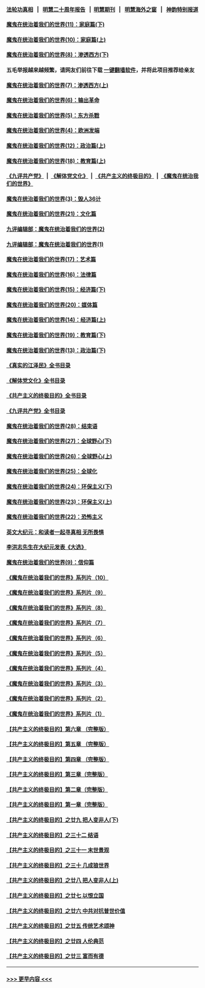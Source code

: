 #### [法轮功真相](https://github.com/gfw-breaker/truth/blob/master/README.md?t=0) &nbsp;&nbsp;|&nbsp;&nbsp; [明慧二十周年报告](https://github.com/gfw-breaker/mh-reports/blob/master/README.md?t=0) &nbsp;&nbsp;|&nbsp;&nbsp;[明慧期刊](https://github.com/gfw-breaker/mh-qikan) &nbsp;&nbsp;|&nbsp;&nbsp; [明慧海外之窗](https://github.com/gfw-breaker/mh-news/blob/master/README.md?t=0) &nbsp;&nbsp;|&nbsp;&nbsp; [神韵特别报道](https://github.com/gfw-breaker/mh-news/blob/master/shenyun.md?t=0)
#### [魔鬼在统治着我们的世界(11)：家庭篇(下)](../pages/nsc422/n10440961.md?t=11231250) 
#### [魔鬼在统治着我们的世界(10)：家庭篇(上)](../pages/nsc422/n10435448.md?t=11231250) 
#### [魔鬼在统治着我们的世界(8)：渗透西方(下)](../pages/nsc422/n10429603.md?t=11231250) 
#### 五毛举报越来越频繁，请网友们前往下载 [一键翻墙软件](https://github.com/gfw-breaker/ssr-accounts)，并将此项目推荐给亲友
#### [魔鬼在统治着我们的世界(7)：渗透西方(上)](../pages/nsc422/n10426013.md?t=11231250) 
#### [魔鬼在统治着我们的世界(6)：输出革命](../pages/nsc422/n10421536.md?t=11231250) 
#### [魔鬼在统治着我们的世界(5)：东方杀戮](../pages/nsc422/n10417707.md?t=11231250) 
#### [魔鬼在统治着我们的世界(4)：欧洲发端](../pages/nsc422/n10414890.md?t=11231250) 
#### [魔鬼在统治着我们的世界(12)：政治篇(上)](../pages/nsc422/n10444576.md?t=11231250) 
#### [魔鬼在统治着我们的世界(18)：教育篇(上)](../pages/nsc422/n10526970.md?t=11231250) 
#### [《九评共产党》](https://github.com/begood0513/9ping.md/blob/master/README.md) &nbsp;|&nbsp; [《解体党文化》](../../../../jtdwh.md/blob/master/README.md)  &nbsp;|&nbsp; [《共产主义的终极目的》](../../../../gczydzjmd.md/blob/master/README.md) &nbsp;|&nbsp; [《魔鬼在统治我们的世界》](../../../../mgztzwmdsj.md/blob/master/README.md) 
#### [魔鬼在统治着我们的世界(3)：毁人36计](../pages/nsc422/n10411583.md?t=11231250) 
#### [魔鬼在统治着我们的世界(21)：文化篇](../pages/nsc422/n10597706.md?t=11231250) 
#### [九评编辑部：魔鬼在统治着我们的世界(2)](../pages/nsc422/n10410036.md?t=11231250) 
#### [九评编辑部：魔鬼在统治着我们的世界(1)](../pages/nsc422/n10406825.md?t=11231250) 
#### [魔鬼在统治着我们的世界(17)：艺术篇](../pages/nsc422/n10499093.md?t=11231250) 
#### [魔鬼在统治着我们的世界(16)：法律篇](../pages/nsc422/n10485969.md?t=11231250) 
#### [魔鬼在统治着我们的世界(15)：经济篇(下)](../pages/nsc422/n10469975.md?t=11231250) 
#### [魔鬼在统治着我们的世界(20)：媒体篇](../pages/nsc422/n10586579.md?t=11231250) 
#### [魔鬼在统治着我们的世界(14)：经济篇(上)](../pages/nsc422/n10457370.md?t=11231250) 
#### [魔鬼在统治着我们的世界(19)：教育篇(下)](../pages/nsc422/n10564808.md?t=11231250) 
#### [魔鬼在统治着我们的世界(13)：政治篇(下)](../pages/nsc422/n10448270.md?t=11231250) 
#### [《真实的江泽民》全书目录](../pages/nsc422/n13721399.md?t=11231250) 
#### [《解体党文化》全书目录](../pages/nsc422/n13721157.md?t=11231250) 
#### [《共产主义的终极目的》全书目录](../pages/nsc422/n13721048.md?t=11231250) 
#### [《九评共产党》全书目录](../pages/nsc422/n13708085.md?t=11231250) 
#### [魔鬼在统治着我们的世界(28)：结束语](../pages/nsc422/n10936246.md?t=11231250) 
#### [魔鬼在统治着我们的世界(27)：全球野心(下)](../pages/nsc422/n10928319.md?t=11231250) 
#### [魔鬼在统治着我们的世界(26)：全球野心(上)](../pages/nsc422/n10900318.md?t=11231250) 
#### [魔鬼在统治着我们的世界(25)：全球化](../pages/nsc422/n10788205.md?t=11231250) 
#### [魔鬼在统治着我们的世界(24)：环保主义(下)](../pages/nsc422/n10695307.md?t=11231250) 
#### [魔鬼在统治着我们的世界(23)：环保主义(上)](../pages/nsc422/n10688613.md?t=11231250) 
#### [魔鬼在统治着我们的世界(22)：恐怖主义](../pages/nsc422/n10614727.md?t=11231250) 
#### [英文大纪元：和读者一起寻真相 无所畏惧](../pages/nsc422/n12542027.md?t=11231250) 
#### [李洪志先生在大纪元发表《大选》](../pages/nsc422/n12534746.md?t=11231250) 
#### [魔鬼在统治着我们的世界(9)：信仰篇](../pages/nsc422/n10432159.md?t=11231250) 
#### [《魔鬼在统治着我们的世界》系列片（10）](../pages/nsc422/n12292670.md?t=11231250) 
#### [《魔鬼在统治着我们的世界》系列片（9）](../pages/nsc422/n12290859.md?t=11231250) 
#### [《魔鬼在统治着我们的世界》系列片（8）](../pages/nsc422/n12287445.md?t=11231250) 
#### [《魔鬼在统治着我们的世界》系列片（7）](../pages/nsc422/n12283425.md?t=11231250) 
#### [《魔鬼在统治着我们的世界》系列片（6）](../pages/nsc422/n12282314.md?t=11231250) 
#### [《魔鬼在统治着我们的世界》系列片（5）](../pages/nsc422/n12281419.md?t=11231250) 
#### [《魔鬼在统治着我们的世界》系列片（4）](../pages/nsc422/n12274024.md?t=11231250) 
#### [《魔鬼在统治着我们的世界》系列片（3）](../pages/nsc422/n12271322.md?t=11231250) 
#### [《魔鬼在统治着我们的世界》系列片（2）](../pages/nsc422/n12269049.md?t=11231250) 
#### [《魔鬼在统治着我们的世界》系列片（1）](../pages/nsc422/n12267575.md?t=11231250) 
#### [【共产主义的终极目的】第六章 （完整版）](../pages/nsc422/n11428913.md?t=11231250) 
#### [【共产主义的终极目的】第五章 （完整版）](../pages/nsc422/n11428912.md?t=11231250) 
#### [【共产主义的终极目的】第四章 （完整版）](../pages/nsc422/n11428907.md?t=11231250) 
#### [【共产主义的终极目的】第三章（完整版）](../pages/nsc422/n11428848.md?t=11231250) 
#### [【共产主义的终极目的】第二章（完整版）](../pages/nsc422/n11428831.md?t=11231250) 
#### [【共产主义的终极目的】第一章（完整版）](../pages/nsc422/n11417651.md?t=11231250) 
#### [【共产主义的终极目的】之廿九 把人变非人(下)](../pages/nsc422/n11344140.md?t=11231250) 
#### [【共产主义的终极目的】之三十二 结语](../pages/nsc422/n11360535.md?t=11231250) 
#### [【共产主义的终极目的】之三十一 末世景观](../pages/nsc422/n11351129.md?t=11231250) 
#### [【共产主义的终极目的】之三十 几成狼世界](../pages/nsc422/n11348280.md?t=11231250) 
#### [【共产主义的终极目的】之廿八 把人变非人(上)](../pages/nsc422/n11340492.md?t=11231250) 
#### [【共产主义的终极目的】之廿七 以恨立国](../pages/nsc422/n11336944.md?t=11231250) 
#### [【共产主义的终极目的】之廿六 中共对抗普世价值](../pages/nsc422/n11324785.md?t=11231250) 
#### [【共产主义的终极目的】之廿五 传统艺术颂神](../pages/nsc422/n11296396.md?t=11231250) 
#### [【共产主义的终极目的】之廿四 人伦典范](../pages/nsc422/n11296397.md?t=11231250) 
#### [【共产主义的终极目的】之廿三 富而有德](../pages/nsc422/n11283598.md?t=11231250) 

----
#### [ >>> 更早内容 <<< ](../indexes/nsc422-earlier.md)
